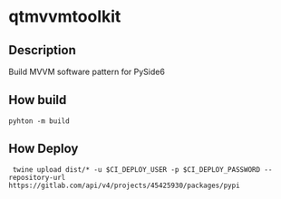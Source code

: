 # qtmvvmtoolkit

## Description

Build MVVM software pattern for PySide6

## How build

```pwsh
pyhton -m build
```

## How Deploy

```
 twine upload dist/* -u $CI_DEPLOY_USER -p $CI_DEPLOY_PASSWORD --repository-url https://gitlab.com/api/v4/projects/45425930/packages/pypi
```
